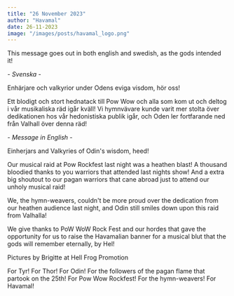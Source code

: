 ```yaml
---
title: "26 November 2023"
author: "Havamal"
date: 26-11-2023
image: "/images/posts/havamal_logo.png"
---
```


This message goes out in both english and swedish, as the gods intended it!

*- Svenska -*

Enhärjare och valkyrior under Odens eviga visdom, hör oss!

Ett blodigt och stort hednatack till Pow Wow och alla som kom ut och deltog i vår musikaliska räd igår kväll! Vi hymnvävare kunde varit mer stolta över dedikationen hos vår hedonistiska publik igår, och Oden ler fortfarande ned från Valhall över denna räd!

*- Message in English -*

Einherjars and Valkyries of Odin's wisdom, heed!

Our musical raid at Pow Rockfest last night was a heathen blast! A thousand bloodied thanks to you warriors that attended last nights show! And a extra big shoutout to our pagan warriors that cane abroad just to attend our unholy musical raid!

We, the hymn-weavers, couldn't be more proud over the dedication from our heathen audience last night, and Odin still smiles down upon this raid from Valhalla!

We give thanks to PoW WoW Rock Fest and our hordes that gave the opportunity for us to raise the Havamalian banner for a musical blut that the gods will remember eternally, by Hel!

Pictures by Brigitte at Hell Frog Promotion 

For Tyr! For Thor! For Odin! For the followers of the pagan flame that partook on the 25th! For Pow Wow Rockfest! For the hymn-weavers! For Havamal!